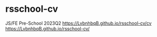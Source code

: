 # rsschool-cv
JS/FE Pre-School 2023Q2
https://LvbnhbqB.github.io/rsschool-cv/cv
https://LvbnhbqB.github.io/rsschool-cv/
